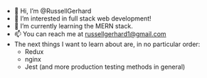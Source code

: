 - 👋 Hi, I’m @RussellGerhard
- 👀 I’m interested in full stack web development!
- 🌱 I’m currently learning the MERN stack.
- 📫 You can reach me at russellgerhard1@gmail.com
- The next things I want to learn about are, in no particular order:
    - Redux
    - nginx
    - Jest (and more production testing methods in general)

<!---
RussellGerhard/RussellGerhard is a ✨ special ✨ repository because its `README.md` (this file) appears on your GitHub profile.
You can click the Preview link to take a look at your changes.
--->
